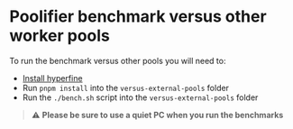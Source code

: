 # Poolifier benchmark versus other worker pools

To run the benchmark versus other pools you will need to:

- [Install hyperfine](https://github.com/sharkdp/hyperfine#installation)
- Run `pnpm install` into the `versus-external-pools` folder
- Run the `./bench.sh` script into the `versus-external-pools` folder

> :warning: **Please be sure to use a quiet PC when you run the benchmarks**
